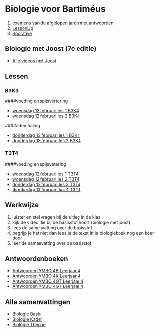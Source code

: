 # Biologie voor Bartiméus


1. [examens van de afgelopen jaren met antwoorden](https:/www.examenblad.nl)
2. [LessonUp](https://www.lessonup.com)
3. [Socrative](https://www.socrative.com)


## Biologie met Joost (7e editie)
- [Alle videos met Joost](https://www.biologiemetjoost.nl/alles-om-je-te-helpen-met-biologie)

## Lessen

### B3K3
####voeding en spijsvertering
- [woensdag 12 februari les 1 B3K4](kblw/spijsverteringles1.md)
- [woensdag 12 februari les 2 B3K4](kblw/spijsverteringles2.md)

####ademhaling
- [donderdag 13 februari les 1 B3K4](kblw/ademhalingles1.md)
- [donderdag 13 februari les 2 B3K4](kblw/ademhalingles2.md)

### T3T4 
####voeding en spijsvetering
- [woensdag 12 februari les 1 T3T4](tlw/spijsverteringles1.md)
- [woensdag 12 februari les 2 T3T4](tlw/spijsverteringles2.md)
- [donderdag 13 februari les 3 T3T4](tlw/spijsverteringles3.md)
- [donderdag 13 februari les 4 T3T4](tlw/spijsverteringles4.md)


## Werkwijze
1. luister en stel vragen bij de uitleg in de klas
2. kijk de video die bij de basisstof hoort (biologie met joost)
2. lees de samenvatting over de basisstof
4. begrijp je het niet dan lees je de tekst in je biologieboek nog een keer door
5. leer de samenvatting over de basisstof

## Antwoordenboeken
* [Antwoorden VMBO 4B Leerjaar 4](antwoordenboek/4B_antwoordenboek.pdf)
* [Antwoorden VMBO 4K Leerjaar 4](antwoordenboek/4K_antwoordenboek.pdf)
* [Antwoorden VMBO 4GT Leerjaar 4](antwoordenboek/4GT_antwoordenboek.pdf)
* [Antwoorden VMBO 4GT Leerjaar 4](antwoordenboek/GT/4GT_antwoorden.md)


## Alle samenvattingen
- [Biologie Basis](samenvattingen/b/OTO_B3B4.pdf)
- [Biologie Kader](samenvattingen/k/SV3K4K.pdf)
- [Biologie Theorie](samenvattingen/tl/SV3T4T.pdf)


